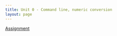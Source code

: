 ```yaml
---
title: Unit 0 - Command line, numeric conversion
layout: page
---
```


[Assignment](Unit0_Assignment)

